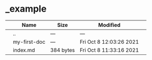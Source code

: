 \_example
=========

<table><thead><tr class="header"><th></th><th>Name</th><th>Size</th><th>Modified</th><th></th></tr></thead><tbody><tr class="odd"><td></td><td><span class="goup">..</span></td><td>—</td><td>—</td><td></td></tr><tr class="even"><td></td><td><span class="name">my-first-doc</span></td><td>—</td><td>Fri Oct 8 12:03:26 2021</td><td></td></tr><tr class="odd"><td></td><td><span class="name">index.md</span></td><td>384 bytes</td><td>Fri Oct 8 11:33:16 2021</td><td></td></tr></tbody></table>

